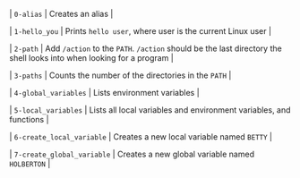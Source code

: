 | `0-alias` | Creates an alias |



| `1-hello_you` | Prints `hello user`, where user is the current Linux user |



| `2-path` | Add `/action` to the `PATH`. `/action` should be the last directory the shell looks into when looking for a program |



| `3-paths` | Counts the number of the directories in the `PATH` |



| `4-global_variables` | Lists environment variables |



| `5-local_variables` | Lists all local variables and environment variables, and functions |



| `6-create_local_variable` | Creates a new local variable named `BETTY` |



| `7-create_global_variable` | Creates a new global variable named `HOLBERTON` |

